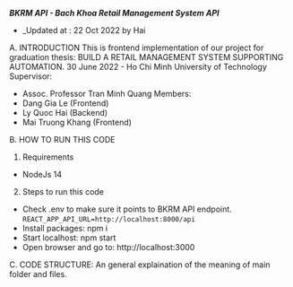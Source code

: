 ***BKRM API - Bach Khoa Retail Management System API***
- _Updated at : 22 Oct 2022 by Hai

A. INTRODUCTION
This is frontend implementation of our project for graduation thesis: BUILD A RETAIL MANAGEMENT SYSTEM SUPPORTING AUTOMATION.
30 June 2022 - Ho Chi Minh University of Technology
Supervisor: 
- Assoc. Professor Tran Minh Quang
Members: 
- Dang Gia Le (Frontend)
- Ly Quoc Hai (Backend)
- Mai Truong Khang (Frontend)

B. HOW TO RUN THIS CODE
1. Requirements
- NodeJs 14

2. Steps to run this code
- Check .env to make sure it points to BKRM API endpoint.
```REACT_APP_API_URL=http://localhost:8000/api```
- Install packages: npm i
- Start localhost: npm start
- Open browser and go to: http://localhost:3000

C. CODE STRUCTURE:
An general explaination of the meaning of main folder and files.
